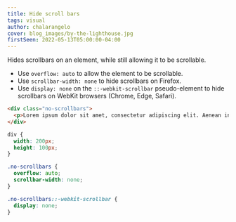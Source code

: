 ```yaml
---
title: Hide scroll bars
tags: visual
author: chalarangelo
cover: blog_images/by-the-lighthouse.jpg
firstSeen: 2022-05-13T05:00:00-04:00
---
```


Hides scrollbars on an element, while still allowing it to be scrollable.

- Use `overflow: auto` to allow the element to be scrollable.
- Use `scrollbar-width: none` to hide scrollbars on Firefox.
- Use `display: none` on the `::-webkit-scrollbar` pseudo-element to hide scrollbars on WebKit browsers (Chrome, Edge, Safari).

```html
<div class="no-scrollbars">
  <p>Lorem ipsum dolor sit amet, consectetur adipiscing elit. Aenean interdum id leo a consectetur. Integer justo magna, ultricies vel enim vitae, egestas efficitur leo. Ut nulla orci, rutrum eu augue sed, tempus pellentesque quam.</p>
</div>
```

```css
div {
  width: 200px;
  height: 100px;
}

.no-scrollbars {
  overflow: auto;
  scrollbar-width: none;
}

.no-scrollbars::-webkit-scrollbar {
  display: none;
}
```
